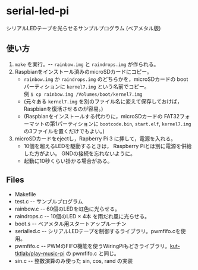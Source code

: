 # serial-led-pi

シリアルLEDテープを光らせるサンプルプログラム
(ベアメタル版)

## 使い方

1. `make` を実行。-- `rainbow.img` と `raindrops.img` が作られる。
2. Raspbianをインストール済みのmicroSDカードにコピー。
    - `rainbow.img` か `raindrops.img` のどちらかを，microSDカードの
      boot パーティションに `kernel7.img` という名前でコピー。<br />
      例 `$ cp rainbow.img /Volumes/boot/kernel7.img`
    - (元々ある `kernel7.img` を別のファイル名に変えて保存しておけば，
      Raspbianを復活させるのが容易。)
    - (Raspbianをインストールする代わりに，microSDカードの
      FAT32フォーマットの第1パーティションに
      `bootcode.bin`, `start.elf`, `kernel7.img`
      の3ファイルを置くだけでもよい。)
3. microSDカードをejectし，Rapberry Pi 3 に挿して，電源を入れる。
    - 10個を超えるLEDを駆動するときは，
      Raspberry Piとは別に電源を供給した方がよい。
      GNDの接続を忘れないように。
    - 起動に10秒くらい掛かる場合がある。


## Files
  - Makefile
  - test.c -- サンプルプログラム
  - rainbow.c -- 60個のLEDを虹色に光らせる。
  - raindrops.c -- 10個のLED × 4本 を雨だれ風に光らせる。
  - boot.s -- ベアメタル用スタートアップルーチン
  - serialled.c -- シリアルLEDテープを制御するライブラリ。pwmfifo.cを使用。
  - pwmfifo.c -- PWMのFIFO機能を使うWiringPiもどきライブラリ。[kut-tktlab/play-music-pi](https://github.com/kut-tktlab/play-music-pi/) の pwmfifo.c と同じ。
  - sin.c -- 整数演算のみ使った sin, cos, rand の実装
